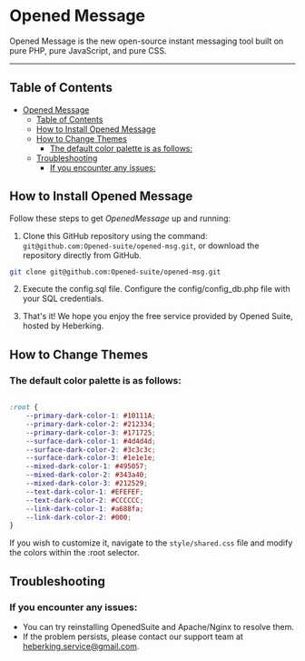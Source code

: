 # Opened Message

Opened Message is the new open-source instant messaging tool built on pure PHP, pure JavaScript, and pure CSS.

---

## Table of Contents
- [Opened Message](#opened-message)
  - [Table of Contents](#table-of-contents)
  - [How to Install Opened Message](#how-to-install-opened-message)
  - [How to Change Themes](#how-to-change-themes)
    - [The default color palette is as follows:](#the-default-color-palette-is-as-follows)
  - [Troubleshooting](#troubleshooting)
    - [If you encounter any issues:](#if-you-encounter-any-issues)
      



## How to Install Opened Message

Follow these steps to get *OpenedMessage* up and running:

1. Clone this GitHub repository using the command: `git@github.com:Opened-suite/opened-msg.git`, or download the repository directly from GitHub.
   
```bash
git clone git@github.com:Opened-suite/opened-msg.git
```
2. Execute the config.sql file.
Configure the config/config_db.php file with your SQL credentials.

3. That's it! We hope you enjoy the free service provided by Opened Suite, hosted by Heberking.


## How to Change Themes
### The default color palette is as follows:



```css

:root {
    --primary-dark-color-1: #10111A;
    --primary-dark-color-2: #212334;
    --primary-dark-color-3: #171725;
    --surface-dark-color-1: #4d4d4d;
    --surface-dark-color-2: #3c3c3c;
    --surface-dark-color-3: #1e1e1e;
    --mixed-dark-color-1: #495057;
    --mixed-dark-color-2: #343a40;
    --mixed-dark-color-3: #212529;
    --text-dark-color-1: #EFEFEF;
    --text-dark-color-2: #CCCCCC;
    --link-dark-color-1: #a688fa;
    --link-dark-color-2: #000;
}
```
If you wish to customize it, navigate to the `style/shared.css` file and modify the colors within the :root selector.

## Troubleshooting
### If you encounter any issues:

* You can try reinstalling OpenedSuite and Apache/Nginx to resolve them.
* If the problem persists, please contact our support team at heberking.service@gmail.com.
